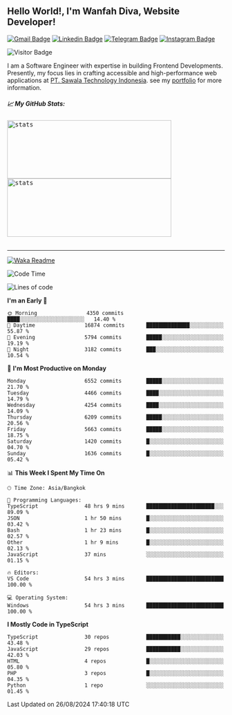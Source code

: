 ## Hello World!, I'm Wanfah Diva, Website Developer!

[![Gmail Badge](https://img.shields.io/badge/-Gmail-white?style=plastic&logo=Gmail&link=mailto:aditputrafirmansyah@gmail.com)](mailto:wanfahdivaa@gmail.com)
[![Linkedin Badge](https://img.shields.io/badge/-LinkedIn-blue?style=plastic&logo=Linkedin&link=https://www.linkedin.com/in/aditputrafirmansyah/)](https://www.linkedin.com/in/wanfahdiva/)
[![Telegram Badge](https://img.shields.io/badge/-Telegram-blue?style=plastic&logo=telegram&link=https://t.me/Adithya_13)](https://t.me/wanfahdiva)
[![Instagram Badge](https://img.shields.io/badge/-Instagram-white?style=plastic&logo=instagram&link=https://www.instagram.com/adithya_firmansyahputra/)](https://www.instagram.com/wnfhdva/)

![Visitor Badge](https://visitor-badge.laobi.icu/badge?page_id=wanfahdiva.wanfahdiva)

<p>
I am a Software Engineer with expertise in building Frontend Developments.
Presently, my focus lies in crafting accessible and high-performance web applications at  <a href="https://sawala/tech" target="_blank">PT. Sawala Technology Indonesia</a>. see my <a href="https://wanfahdiva.me" target="_blank">portfolio</a> for more information.
</p>

<h5 align="left">
  
📈 **My GitHub Stats:**

</h5>

<div align="left">
<kbd>
    <img height="135em" width="380em" alt="stats" src="https://github-readme-streak-stats.herokuapp.com?user=wanfahdiva&theme=tokyonight_duo&hide_border=true&dates=27DDC9" />
</kbd>
<kbd>
    <img height="135em" width="380em" alt="stats" src="https://github-readme-activity-graph.vercel.app/graph?username=wanfahdiva&theme=react&hide_title=true"></kbd>
</div>

<br />

---

[![Waka Readme](https://github.com/wanfahdiva/wanfahdiva/actions/workflows/waka.yml/badge.svg)](https://github.com/wanfahdiva/wanfahdiva/actions/workflows/waka.yml)

<!--START_SECTION:waka-->
![Code Time](http://img.shields.io/badge/Code%20Time-968%20hrs%2040%20mins-blue)

![Lines of code](https://img.shields.io/badge/From%20Hello%20World%20I%27ve%20Written-19.4%20million%20lines%20of%20code-blue)

**I'm an Early 🐤** 

```text
🌞 Morning                4350 commits        ████░░░░░░░░░░░░░░░░░░░░░   14.40 % 
🌆 Daytime                16874 commits       ██████████████░░░░░░░░░░░   55.87 % 
🌃 Evening                5794 commits        █████░░░░░░░░░░░░░░░░░░░░   19.19 % 
🌙 Night                  3182 commits        ███░░░░░░░░░░░░░░░░░░░░░░   10.54 % 
```
📅 **I'm Most Productive on Monday** 

```text
Monday                   6552 commits        █████░░░░░░░░░░░░░░░░░░░░   21.70 % 
Tuesday                  4466 commits        ████░░░░░░░░░░░░░░░░░░░░░   14.79 % 
Wednesday                4254 commits        ████░░░░░░░░░░░░░░░░░░░░░   14.09 % 
Thursday                 6209 commits        █████░░░░░░░░░░░░░░░░░░░░   20.56 % 
Friday                   5663 commits        █████░░░░░░░░░░░░░░░░░░░░   18.75 % 
Saturday                 1420 commits        █░░░░░░░░░░░░░░░░░░░░░░░░   04.70 % 
Sunday                   1636 commits        █░░░░░░░░░░░░░░░░░░░░░░░░   05.42 % 
```


📊 **This Week I Spent My Time On** 

```text
🕑︎ Time Zone: Asia/Bangkok

💬 Programming Languages: 
TypeScript               48 hrs 9 mins       ██████████████████████░░░   89.09 % 
JSON                     1 hr 50 mins        █░░░░░░░░░░░░░░░░░░░░░░░░   03.42 % 
Bash                     1 hr 23 mins        █░░░░░░░░░░░░░░░░░░░░░░░░   02.57 % 
Other                    1 hr 9 mins         █░░░░░░░░░░░░░░░░░░░░░░░░   02.13 % 
JavaScript               37 mins             ░░░░░░░░░░░░░░░░░░░░░░░░░   01.15 % 

🔥 Editors: 
VS Code                  54 hrs 3 mins       █████████████████████████   100.00 % 

💻 Operating System: 
Windows                  54 hrs 3 mins       █████████████████████████   100.00 % 
```

**I Mostly Code in TypeScript** 

```text
TypeScript               30 repos            ███████████░░░░░░░░░░░░░░   43.48 % 
JavaScript               29 repos            ███████████░░░░░░░░░░░░░░   42.03 % 
HTML                     4 repos             █░░░░░░░░░░░░░░░░░░░░░░░░   05.80 % 
PHP                      3 repos             █░░░░░░░░░░░░░░░░░░░░░░░░   04.35 % 
Python                   1 repo              ░░░░░░░░░░░░░░░░░░░░░░░░░   01.45 % 
```




 Last Updated on 26/08/2024 17:40:18 UTC
<!--END_SECTION:waka-->
